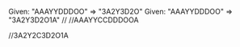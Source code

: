 Given: "AAAYYDDDOO" => "3A2Y3D2O"
Given: "AAAYYDDDOO" => "3A2Y3D2O1A"
//
//AAAYYCCDDDOOA

//3A2Y2C3D2O1A
